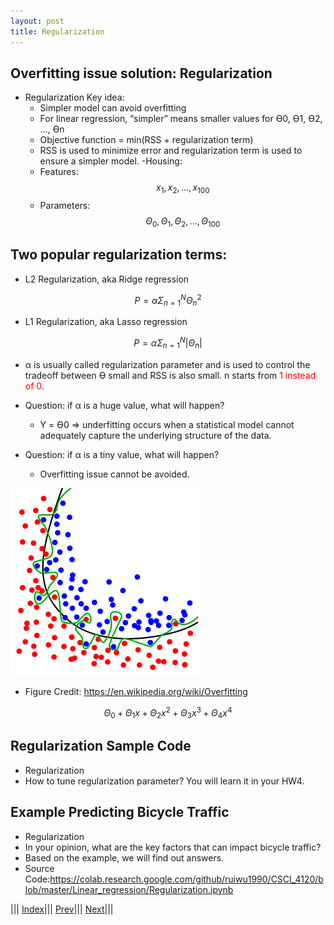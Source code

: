 ```yaml
---
layout: post
title: Regularization
---
```

## Overfitting issue solution: Regularization
- Regularization Key idea:
  * Simpler model can avoid overfitting
  * For linear regression, “simpler” means smaller values for ϴ0, ϴ1, ϴ2, …, ϴn
  * Objective function = min(RSS + regularization term)
  * RSS is used to minimize error and regularization term is used to ensure a simpler model.
-Housing:
  * Features: $$x_1,x_2,...,x_100$$
  * Parameters:$$\Theta_0,\Theta_1,\Theta_2,...,\Theta_100$$
## Two popular regularization terms:
- L2 Regularization, aka Ridge regression

$$P= \alpha  \Sigma _{n=1}^{N} \Theta _n^2$$

- L1 Regularization, aka Lasso regression

$$P= \alpha  \Sigma _{n=1}^{N} |  \Theta _n |$$

- α is usually called regularization parameter and is used to control the tradeoff between ϴ small and RSS is also small. n starts from <font color=red>1 instead of 0</font>.

- Question: if α is a huge value, what will happen?
  * Y = ϴ0 => underfitting occurs when a statistical model cannot adequately capture the underlying structure of the data.
- Question: if α is a tiny value, what will happen?
  * Overfitting issue cannot be avoided.

![](regularization.png)

- Figure Credit: <https://en.wikipedia.org/wiki/Overfitting>

$$\Theta_0 + \Theta_1x + \Theta_2x^2 + \Theta_3x^3 + \Theta_4x^4$$

## Regularization Sample Code

- Regularization
- How to tune regularization parameter? You will learn it in your HW4.

## Example Predicting Bicycle Traffic
- Regularization
- In your opinion, what are the key factors that can impact bicycle traffic?
- Based on the example, we will find out answers.
- Source Code:<https://colab.research.google.com/github/ruiwu1990/CSCI_4120/blob/master/Linear_regression/Regularization.ipynb>

||| [Index](../../)||| [Prev](../lin-reg3/)||| [Next](../lin-reg4/)|||
